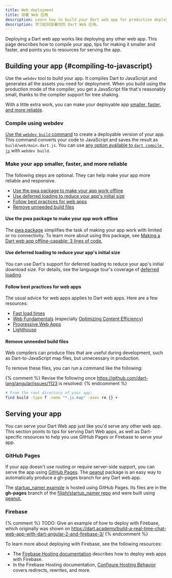 ```yaml
---
title: Web deployment
title: 部署 Web 应用
description: Learn how to build your Dart web app for production deployment.
description: 学习如何部署你的 Dart Web 应用。
---
```


Deploying a Dart web app works like deploying any other web app.
This page describes how to compile your app, tips for making it smaller
and faster, and points you to resources for serving the app.

## Building your app {#compiling-to-javascript}

Use the `webdev` tool to build your app. It compiles Dart to JavaScript
and generates all the assets you need for deployment.
When you build using the production mode of the compiler,
you get a JavaScript file that's reasonably small,
thanks to the compiler support for tree shaking.

With a little extra work, you can make your deployable app
[smaller, faster, and more reliable](#make-your-app-smaller-faster-and-more-reliable).

### Compile using webdev

[Use the `webdev build` command][build] to create a deployable version
of your app. This command converts your code to JavaScript and saves
the result as `build/web/main.dart.js`. You can use [any option
available to `dart compile js`](/tools/dart-compile#prod-compile-options)
with `webdev build`.

### Make your app smaller, faster, and more reliable

The following steps are optional. They can help make your app more
reliable and responsive.

* [Use the pwa package to make your app work offline](#use-the-pwa-package-to-make-your-app-work-offline)
* [Use deferred loading to reduce your app's initial size](#use-deferred-loading-to-reduce-your-apps-initial-size)
* [Follow best practices for web apps](#follow-best-practices-for-web-apps)
* [Remove unneeded build files](#remove-unneeded-build-files)


#### Use the pwa package to make your app work offline

The [pwa package]({{site.pub-pkg}}/pwa) simplifies the task of
making your app work with limited or no connectivity.
To learn more about using this package, see
[Making a Dart web app offline-capable: 3 lines of code.](https://medium.com/dartlang/making-a-dart-web-app-offline-capable-3-lines-of-code-e980010a7815)


#### Use deferred loading to reduce your app's initial size

You can use Dart's support for deferred loading to
reduce your app's initial download size.
For details, see the language tour's coverage of
[deferred loading](/guides/language/language-tour#lazily-loading-a-library).


#### Follow best practices for web apps

The usual advice for web apps applies to Dart web apps.
Here are a few resources:

* [Fast load times](https://web.dev/fast/)
* [Web Fundamentals](https://developers.google.com/web/fundamentals/)
  (especially [Optimizing Content Efficiency](https://developers.google.com/web/fundamentals/performance/optimizing-content-efficiency/))
* [Progressive Web Apps](https://web.dev/progressive-web-apps/)
* [Lighthouse](https://developers.google.com/web/tools/lighthouse/)


#### Remove unneeded build files

Web compilers can produce files that are useful during development,
such as Dart-to-JavaScript map files, but unnecessary in production.

To remove these files, you can run a command like the following:

{% comment %}
Revise the following once https://github.com/dart-lang/angular/issues/1123 is resolved:
{% endcomment %}

```bash
# From the root directory of your app:
find build -type f -name "*.js.map" -exec rm {} +
```

## Serving your app

You can serve your Dart Web app just like you'd serve any other web app.
This section points to tips for serving Dart Web apps,
as well as Dart-specific resources to help you use GitHub Pages or Firebase
to serve your app.

### GitHub Pages

If your app doesn't use routing or require server-side support,
you can serve the app using [GitHub Pages](https://pages.github.com/).
The [peanut][] package is
an easy way to automatically produce a gh-pages branch for any Dart web app.

The [startup_namer example](https://filiph.github.io/startup_namer/)
is hosted using GitHub Pages.
Its files are in the **gh-pages** branch of the
[filiph/startup_namer repo](https://github.com/filiph/startup_namer)
and were built using [peanut.][peanut]


### Firebase
{% comment %}
TODO: Give an example of how to deploy with Firebase, which originally was shown on https://dart.academy/build-a-real-time-chat-web-app-with-dart-angular-2-and-firebase-3/
{% endcomment %}

To learn more about deploying with Firebase, see the following resources:

* The [Firebase Hosting documentation](https://firebase.google.com/docs/hosting/)
  describes how to deploy web apps with Firebase.
* In the Firebase Hosting documentation,
  [Configure Hosting Behavior](https://firebase.google.com/docs/hosting/full-config)
  covers redirects, rewrites, and more.

[build]: /tools/webdev#build
[build_runner]: /tools/build_runner
[build_web_compilers]: {{site.pub-pkg}}/build_web_compilers
[config]: /tools/build_runner#config
[peanut]: {{site.pub-pkg}}/peanut
[webdev]: /tools/webdev
